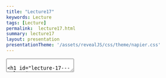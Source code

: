 ```yaml
---
title: "Lecture17"
keywords: Lecture
tags: [Lecture]
permalink:  lecture17.html
summary: lecture17
layout: presentation
presentationTheme: '/assets/revealJS/css/theme/napier.css' 
---
```


<section data-markdown data-separator="^\n---\n$" data-separator-vertical="^\n--\n$">
<textarea data-template>

# Lecture 17 - Releasing your game
### SET09121 - Games Engineering

<br><br>
Kevin Chalmers and Sam Serrels

School of Computing. Edinburgh Napier University


---

# Release builds
==============

Green Go button Moving beyond the Green button.
![image](build_options)

Runtime-resources ![image](build_folder){width="75%"}

Release Builds Tidy up before you ship

- Hide CMD window

- Don't assume resolution

- Launch windowed

- Pipe Exceptions to an error window

- Turn off any developer cheats

This should be done automatically

Runtime-resources What does your game need, and where does it look for
it?

static vs dynamic linking

.5 Static Linking

- Larger .exe file

- No .dll / .so's generated

- Potential for better compiler optimisation

- Lock the version of libs

.5 Dynamic (Shared) linking

- Smaller .exe file

- Libraries compiled to .dll

- can reuse and share dlls already on the system

- Modders can hack swap out your .dlls.

Asset Pipeline You may use different assets for release, or bundle them
up into binary files.

Off-line rendering at higher settings may take place.

This should all be automated -- more on this later

Installers
==========

Why You could just deploy your game as a Zip file

Run as Admin The only time your game should need Admin Privileges, and
it should work without it.

How

Un-Installers Make sure they work, and are added to windows correctly.

Continuous Integration
======================

Benefits

- Ground Truth - no more "WOMM\"

- Alerts on broken builds - especially useful for multi-platform

- Signpost to others that your software still works

- Cool badge

Deployment
==========

TOP TIPS

- Embed Version/Commit Numbers \... please.

- Automate Everything -\
    Avoid one-off mistakes, fix it once, it will always work

Test it Test it on new machines, old machine, fresh machines, virtual
machines, JKCC machines.
